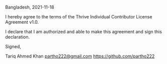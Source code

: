 Bangladesh, 2021-11-18

I hereby agree to the terms of the Thrive Individual Contributor License
Agreement v1.0.

I declare that I am authorized and able to make this agreement and sign this
declaration.

Signed,

Tariq Ahmed Khan partho222@gmail.com https://github.com/partho222

